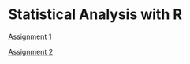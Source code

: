 # Statistical Analysis with R

[Assignment 1](Assignment1.html)

[Assignment 2](fa2020_assignment2.html)
